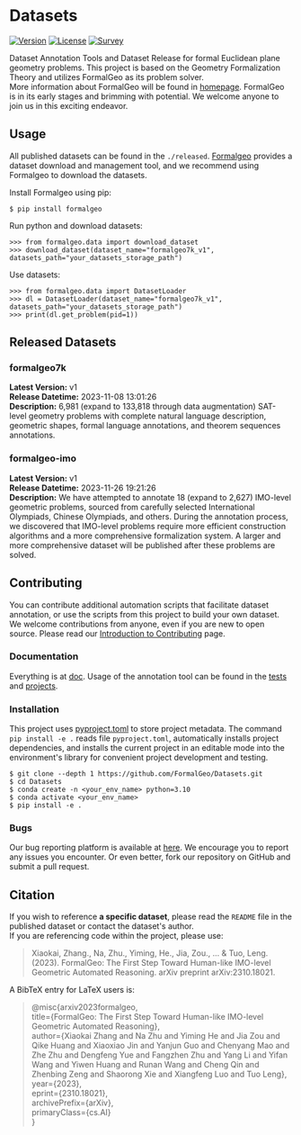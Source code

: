 # Datasets

[![Version](https://img.shields.io/badge/Version-0.0.1-brightgreen)](https://github.com/FormalGeo/Datasets)
[![License](https://img.shields.io/badge/License-MIT-green)](https://opensource.org/licenses/MIT)
[![Survey](https://img.shields.io/badge/Survey-FormalGeo-blue)](https://github.com/FormalGeo/FormalGeo)

Dataset Annotation Tools and Dataset Release for formal Euclidean plane geometry problems. This project is based on
the Geometry Formalization Theory and utilizes FormalGeo as its problem solver.  
More information about FormalGeo will be found in [homepage](https://formalgeo.github.io/). FormalGeo is in its early
stages and brimming with potential. We welcome anyone to join us in this exciting endeavor.

## Usage

All published datasets can be found in the `./released`. [Formalgeo](https://github.com/FormalGeo/FormalGeo) provides a
dataset download and management tool, and we recommend using Formalgeo to download the datasets.

Install Formalgeo using pip:

    $ pip install formalgeo

Run python and download datasets:

    >>> from formalgeo.data import download_dataset
    >>> download_dataset(dataset_name="formalgeo7k_v1", datasets_path="your_datasets_storage_path")

Use datasets:

    >>> from formalgeo.data import DatasetLoader
    >>> dl = DatasetLoader(dataset_name="formalgeo7k_v1", datasets_path="your_datasets_storage_path")
    >>> print(dl.get_problem(pid=1))

## Released Datasets

### formalgeo7k

**Latest Version:** v1  
**Release Datetime:** 2023-11-08 13:01:26  
**Description:** 6,981 (expand to 133,818 through data augmentation) SAT-level geometry problems with complete natural
language description, geometric shapes, formal language annotations, and theorem sequences annotations.

### formalgeo-imo

**Latest Version:** v1  
**Release Datetime:** 2023-11-26 19:21:26  
**Description:** We have attempted to annotate 18 (expand to 2,627) IMO-level geometric problems, sourced from carefully
selected International Olympiads, Chinese Olympiads, and others. During the annotation process, we discovered that
IMO-level problems require more efficient construction algorithms and a more comprehensive formalization system. A
larger and more comprehensive dataset will be published after these problems are solved.

## Contributing

You can contribute additional automation scripts that facilitate dataset annotation, or use the scripts from this
project to build your own dataset.  
We welcome contributions from anyone, even if you are new to open source. Please read
our [Introduction to Contributing](./doc/contributing.md) page.

### Documentation

Everything is at [doc](./doc/doc.md). Usage of the annotation tool can be found in the [tests](./tests)
and [projects](./projects).

### Installation

This project uses [pyproject.toml](https://packaging.python.org/en/latest/specifications/declaring-project-metadata) to
store project metadata. The command `pip install -e .` reads file `pyproject.toml`, automatically installs project
dependencies, and installs the current project in an editable mode into the environment's library for convenient
project development and testing.

    $ git clone --depth 1 https://github.com/FormalGeo/Datasets.git
    $ cd Datasets
    $ conda create -n <your_env_name> python=3.10
    $ conda activate <your_env_name>
    $ pip install -e .

### Bugs

Our bug reporting platform is available at [here](https://github.com/FormalGeo/Datasets/issues). We encourage
you to report any issues you encounter. Or even better, fork our repository on GitHub and submit a pull request.

## Citation

If you wish to reference **a specific dataset**, please read the `README` file in the published dataset or contact the
dataset's author.  
If you are referencing code within the project, please use:
> Xiaokai, Zhang., Na, Zhu., Yiming, He., Jia, Zou., ... & Tuo, Leng. (2023). FormalGeo: The First Step Toward
> Human-like IMO-level Geometric Automated Reasoning. arXiv preprint arXiv:2310.18021.

A BibTeX entry for LaTeX users is:
> @misc{arxiv2023formalgeo,  
> title={FormalGeo: The First Step Toward Human-like IMO-level Geometric Automated Reasoning},  
> author={Xiaokai Zhang and Na Zhu and Yiming He and Jia Zou and Qike Huang and Xiaoxiao Jin and Yanjun Guo and Chenyang
> Mao and Zhe Zhu and Dengfeng Yue and Fangzhen Zhu and Yang Li and Yifan Wang and Yiwen Huang and Runan Wang and Cheng
> Qin and Zhenbing Zeng and Shaorong Xie and Xiangfeng Luo and Tuo Leng},  
> year={2023},  
> eprint={2310.18021},  
> archivePrefix={arXiv},  
> primaryClass={cs.AI}  
> }